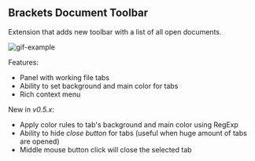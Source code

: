 Brackets Document Toolbar
-------------------------

Extension that adds new toolbar with a list of all open documents.

![gif-example](https://raw.githubusercontent.com/dnbard/brackets-documents-toolbar/master/shots/capture1.gif)

Features:

* Panel with working file tabs
* Ability to set background and main color for tabs
* Rich context menu

New in *v0.5.x*:

* Apply color rules to tab's background and main color using RegExp
* Ability to hide *close button* for tabs (useful when huge amount of tabs are opened)
* Middle mouse button click will close the selected tab